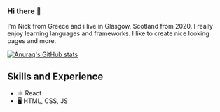 ### Hi there 👋

I'm Nick from Greece and i live in Glasgow, Scotland from 2020.
I really enjoy learning languages and frameworks. 
I like to create nice looking pages and more.

[![Anurag's GitHub stats](https://github-readme-stats.vercel.app/api?username=NickBon7)](https://github.com/anuraghazra/github-readme-stats)

## Skills and Experience

* ⚛ React
* 🖥️ HTML, CSS, JS
